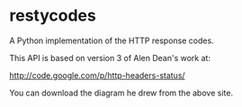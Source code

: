 restycodes
==========

A Python implementation of the HTTP response codes.

This API is based on version 3 of Alen Dean's work at:

http://code.google.com/p/http-headers-status/

You can download the diagram he drew from the above site.
